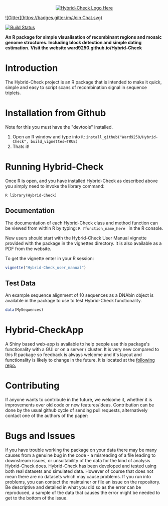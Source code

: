 <a name="logo"/>
<div align="center">
<a href="http://ward9250.github.io/Hybrid-Check" target="_blank">
<img src="http://ward9250.github.io/Hybrid-Check/img/Hybrid-Checklogo.png" alt="Hybrid-Check Logo Here"></img>
</a>
</div>

[![Gitter](https://badges.gitter.im/Join Chat.svg)](https://gitter.im/Ward9250/Hybrid-Check?utm_source=badge&utm_medium=badge&utm_campaign=pr-badge&utm_content=badge)

[![Build Status](https://travis-ci.org/Ward9250/Hybrid-Check.svg?branch=master)](https://travis-ci.org/Ward9250/Hybrid-Check)

**An R package for simple visualisation of recombinant regions and mosaic genome structures. Including block detection and simple dating estimation.**
**Visit the website ward9250.github.io/Hybrid-Check**

# Introduction

The Hybrid-Check project is an R package that is intended to make it quick, simple and easy to script scans of recombination signal in sequence triplets. 

# Installation from Github

Note for this you must have the "devtools" installed.

1. Open an R window and type into it: `install_github("Ward9250/Hybrid-Check", build_vignettes=TRUE)`
2. Thats it!

# Running Hybrid-Check

Once R is open, and you have installed Hybrid-Check as described above you simply need to invoke the library command:

```R library(Hybrid-Check) ```

## Documentation

The documentation of each Hybrid-Check class and method function can be viewed from within R by typing:
```R ?function_name_here ``` in the R console.

New users should start with the Hybrid-Check User Manual vignette provided with the package in the vignettes directory.
It is also available as a PDF from the website.

To get the vignette enter in your R session:
```R
vignette("Hybrid-Check_user_manual")
```

## Test Data

An example sequence alignment of 10 sequences as a DNAbin object is available in the package to use to test Hybrid-Check functionality. 
```R
data(MySequences)
```

# Hybrid-CheckApp

A Shiny based web-app is available to help people use this package's functionality with a GUI or on a server / cluster.
It is very new compared to this R package so feedback is always welcome and it's layout and functionality is likely to change in the future. It is located at the [following repo.](https://github.com/Ward9250/Hybrid-CheckApp)


# Contributing

If anyone wants to contribute in the future, we welcome it, whether it is improvements over old code or new features/ideas.
Contribution can be done by the usual github cycle of sending pull requests, alternatively contact one of the authors of the paper: 

# Bugs and Issues

If you have trouble working the package on your data there may be many causes from a genuine bug in the code - a misreading of a file leading to downstream issues, or unsuitability of the data for the kind of analysis Hybrid-Check does.
Hybrid-Check has been developed and tested using both real datasets and simulated data. However of course that does not mean there are no datasets which may cause problems. If you run into problems, you can contact the maintainer or file an issue on the repository. 
Be descriptive and detailed in what you did so as the error can be reproduced, a sample of the data that causes the error might be needed to get to the bottom of the issue.
